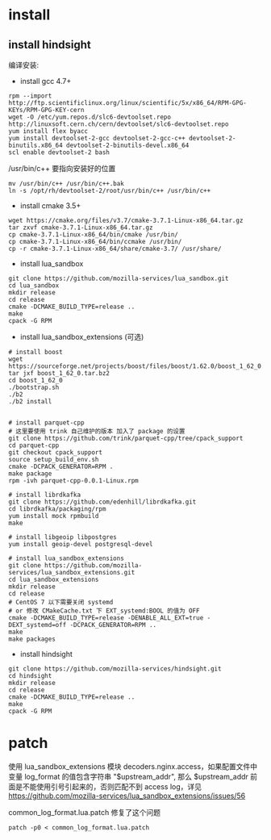 # install

## install hindsight
编译安装:
* install gcc 4.7+
```
rpm --import http://ftp.scientificlinux.org/linux/scientific/5x/x86_64/RPM-GPG-KEYs/RPM-GPG-KEY-cern
wget -O /etc/yum.repos.d/slc6-devtoolset.repo http://linuxsoft.cern.ch/cern/devtoolset/slc6-devtoolset.repo
yum install flex byacc
yum install devtoolset-2-gcc devtoolset-2-gcc-c++ devtoolset-2-binutils.x86_64 devtoolset-2-binutils-devel.x86_64
scl enable devtoolset-2 bash
```
/usr/bin/c++ 要指向安装好的位置
```
mv /usr/bin/c++ /usr/bin/c++.bak
ln -s /opt/rh/devtoolset-2/root/usr/bin/c++ /usr/bin/c++
```

* install cmake 3.5+
```
wget https://cmake.org/files/v3.7/cmake-3.7.1-Linux-x86_64.tar.gz
tar zxvf cmake-3.7.1-Linux-x86_64.tar.gz 
cp cmake-3.7.1-Linux-x86_64/bin/cmake /usr/bin/
cp cmake-3.7.1-Linux-x86_64/bin/ccmake /usr/bin/
cp -r cmake-3.7.1-Linux-x86_64/share/cmake-3.7/ /usr/share/
```
* install lua_sandbox
```
git clone https://github.com/mozilla-services/lua_sandbox.git
cd lua_sandbox
mkdir release
cd release
cmake -DCMAKE_BUILD_TYPE=release ..
make
cpack -G RPM
```
* install lua_sandbox_extensions (可选)
```
# install boost
wget https://sourceforge.net/projects/boost/files/boost/1.62.0/boost_1_62_0.tar.bz2
tar jxf boost_1_62_0.tar.bz2
cd boost_1_62_0
./bootstrap.sh
./b2
./b2 install


# install parquet-cpp
# 这里要使用 trink 自己维护的版本 加入了 package 的设置
git clone https://github.com/trink/parquet-cpp/tree/cpack_support
cd parquet-cpp
git checkout cpack_support
source setup_build_env.sh
cmake -DCPACK_GENERATOR=RPM .
make package
rpm -ivh parquet-cpp-0.0.1-Linux.rpm

# install librdkafka
git clone https://github.com/edenhill/librdkafka.git
cd librdkafka/packaging/rpm
yum install mock rpmbuild
make

# install libgeoip libpostgres
yum install geoip-devel postgresql-devel

# install lua_sandbox_extensions
git clone https://github.com/mozilla-services/lua_sandbox_extensions.git
cd lua_sandbox_extensions
mkdir release
cd release
# CentOS 7 以下需要关闭 systemd 
# or 修改 CMakeCache.txt 下 EXT_systemd:BOOL 的值为 OFF
cmake -DCMAKE_BUILD_TYPE=release -DENABLE_ALL_EXT=true -DEXT_systemd=off -DCPACK_GENERATOR=RPM ..
make
make packages
```


* install hindsight
```
git clone https://github.com/mozilla-services/hindsight.git
cd hindsight 
mkdir release
cd release
cmake -DCMAKE_BUILD_TYPE=release ..
make
cpack -G RPM
```

# patch
使用 lua_sandbox_extensions 模块 decoders.nginx.access，如果配置文件中变量 log_format 的值包含字符串 "$upstream_addr", 那么 $upstream_addr 前面是不能使用引号引起来的，否则匹配不到 access log，详见 https://github.com/mozilla-services/lua_sandbox_extensions/issues/56

common_log_format.lua.patch 修复了这个问题
```shell
patch -p0 < common_log_format.lua.patch
```
